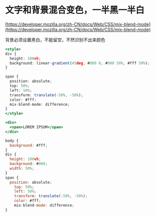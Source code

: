 # 文字和背景混合变色，一半黑一半白

[https://developer.mozilla.org/zh-CN/docs/Web/CSS/mix-blend-mode](https://developer.mozilla.org/zh-CN/docs/Web/CSS/mix-blend-mode)

背景必须设置黑白，不能留空，不然识别不出来颜色

```jsx
<style>
div {
  height: 100vh;
  background: linear-gradient(45deg, #000 0, #000 50%, #fff 50%);
}

span {
  position: absolute;
  top: 50%;
  left: 50%;
  transform: translate(-50%, -50%);
  color: #fff;
  mix-blend-mode: difference;
}
</style>

<div>
  <span>LOREM IPSUM</span>
</div>
```

```jsx
body {
  background: #fff;
}
div {
  height: 100vh;
  background: #000;
  width: 50%;
}
span {
  position: absolute;
    top: 50%;
    left: 50%;
    transform: translate(-50%, -50%);
    color: #fff;
    mix-blend-mode: difference;
}
```
